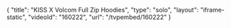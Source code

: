 {
    "title": "KISS X Volcom Full Zip Hoodies",
    "type": "solo",
    "layout": "iframe-static",
    "videoId": "160222",
    "url": "\/tvpembed\/160222"
}